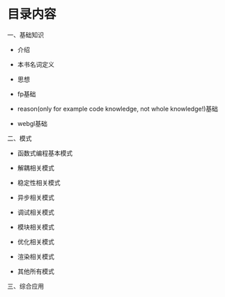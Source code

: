 # 目录内容

一、基础知识


- 介绍






- 本书名词定义





- 思想


- fp基础
- reason(only for example code knowledge, not whole knowledge!)基础
- webgl基础




二、模式

- 函数式编程基本模式

- 解耦相关模式

- 稳定性相关模式

- 异步相关模式


- 调试相关模式


- 模块相关模式



- 优化相关模式





- 渲染相关模式


- 其他所有模式










三、综合应用

























